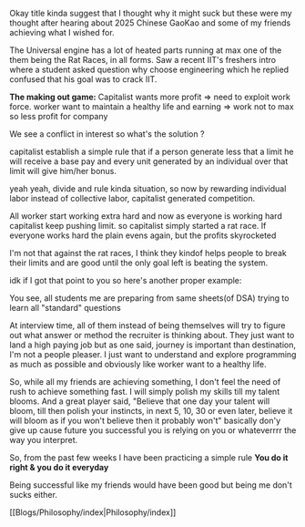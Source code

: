 Okay title kinda suggest that I thought why it might suck but these were my thought after hearing about 2025 Chinese GaoKao and some of my friends achieving what I wished for.

The Universal engine has a lot of heated parts running at max one of the them being the Rat Races, in all forms. Saw a recent IIT's freshers intro where a student asked question why choose engineering which he replied confused that his goal was to crack IIT.

**The making out game:**
Capitalist wants more profit => need to exploit work force.
worker want to maintain a healthy life and earning => work not to max so less profit for company

We see a conflict in interest so what's the solution ?

capitalist establish a simple rule that if a person generate less that a limit he will receive a base pay and every unit generated by an individual over that limit will give him/her bonus.

yeah yeah, divide and rule kinda situation,
so now by rewarding individual labor instead of collective labor, capitalist generated competition.

All worker start working extra hard and now as everyone is working hard capitalist keep pushing limit.
so capitalist simply started a rat race. If everyone works hard the plain evens again, but the profits skyrocketed

I'm not that against the rat races, I think they kindof helps people to break their limits and are good until the only goal left is beating the system. 

idk if I got that point to you so here's another proper example:    

You see, all students me are preparing from same sheets(of DSA) trying to learn all "standard" questions 

At interview time, all of them instead of being themselves will try to figure out what answer or method the recruiter is thinking about. 
They just want to land a high paying job but as one said, journey is important than destination, I'm not a people pleaser.
I just want to understand and explore programming as much as possible and obviously like worker want to a healthy life.

So, while all my friends are achieving something, I don't feel the need of rush to achieve something fast.
I will simply polish my skills till my talent blooms.
And a great player said, "Believe that one day your talent will bloom, till then polish your instincts, in next 5, 10, 30 or even later, believe it will bloom as if you won't believe then it probably won't"
basically don'y give up cause future you successful you is relying on you
or whateverrrr the way you interpret.

So, from the past few weeks I have been practicing a simple rule **You do it right & you do it everyday** 

Being successful like my friends would have been good but being me don't sucks either.

[[Blogs/Philosophy/index|Philosophy/index]]